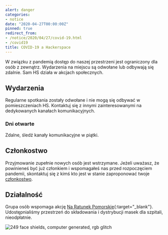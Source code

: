 ```yaml
---
alert: danger
categories:
- notice
date: "2020-04-27T00:00:00Z"
pinned: true
redirect_from:
- /notice/2020/04/27/covid-19.html
- /covid19
title: COVID-19 a Hackerspace
---
```


W związku z pandemią dostęp do naszej przestrzeni jest ograniczony dla osób z zewnątrz. 
Wydarzenia na miejscu są odwołane lub odbywają się zdalnie. Sam HS działa w akcjach społecznych.

## Wydarzenia
Regularne spotkania zostały odwołane i nie mogą się odbywać w pomieszczeniach HS. 
Kontaktuj się z innymi zainteresowanymi na dedykowanych kanałach komunikacyjnych.

### Dni otwarte
Zdalne, śledź kanały komunikacyjne w piątki.

## Członkostwo
Przyjmowanie zupełnie nowych osób jest wstrzymane. 
Jeżeli uważasz, że powinieneś być już członkiem i wspomagałeś nas przed rozpoczęciem pandemii, skontaktuj się z kimś kto jest w stanie zaproponować twoje [członkostwo](/membership/).

## Działalność
Grupa osób wspomaga akcję [Na Ratunek Pomorskie](https://wiki.hsp.sh/przyłbice){:target="_blank"}.
Udostępnialiśmy przestrzeń do składowania i dystrybucji masek dla szpitali, nieodpłatnie.

![249 face shields, computer generated, rgb glitch](/assets/images/covid-19/face_shield_rgb_glitch.png)
